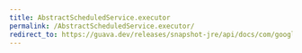 ```yaml
---
title: AbstractScheduledService.executor
permalink: /AbstractScheduledService.executor/
redirect_to: https://guava.dev/releases/snapshot-jre/api/docs/com/google/common/util/concurrent/AbstractScheduledService.html#executor--
---
```

